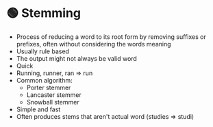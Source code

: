 # 🟢 Stemming

* Process of reducing a word to its root form by removing suffixes or prefixes, often without considering the words meaning
* Usually rule based
* The output might not always be valid word
* Quick
* Running, runner, ran ⇒ run
* Common algorithm:
  * Porter stemmer
  * Lancaster stemmer
  * Snowball stemmer
* Simple and fast
* Often produces stems that aren't actual word (studies ⇒ studi)
